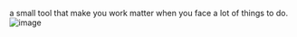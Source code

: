 a small tool that make you work matter when you face a lot of things to do.
![image](https://github.com/user-attachments/assets/ef001515-d548-414b-8493-8bf976f770c1)

